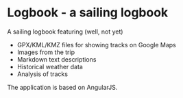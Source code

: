 # Logbook - a sailing logbook

A sailing logbook featuring (well, not yet)

- GPX/KML/KMZ files for showing tracks on Google Maps
- Images from the trip
- Markdown text descriptions
- Historical weather data
- Analysis of tracks

The application is based on AngularJS.

